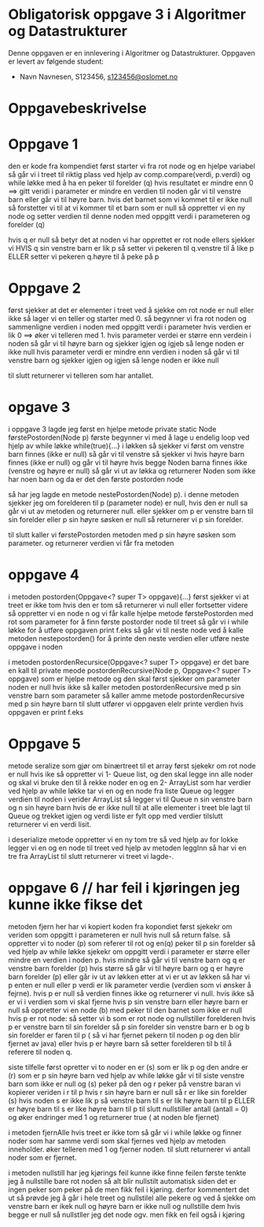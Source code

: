 # Obligatorisk oppgave 3 i Algoritmer og Datastrukturer

Denne oppgaven er en innlevering i Algoritmer og Datastrukturer. 
Oppgaven er levert av følgende student:
* Navn Navnesen, S123456, s123456@oslomet.no


# Oppgavebeskrivelse

# Oppgave 1
den er kode fra kompendiet
først starter vi fra rot node og en hjelpe variabel
så går vi i treet til riktig plass ved hjelp av comp.compare(verdi, p.verdi) og while løkke med å ha en peker til forelder (q)
hvis resultatet er mindre enn 0 ==> gitt veridi i parameter er mindre en verdien til noden går vi til venstre barn eller går vi til høyre barn. hvis det barnet som vi kommet til er ikke null så forstetter vi til at vi kommer til et barn som er null så oppretter vi en ny node og setter verdien til denne noden med oppgitt verdi i parameteren og forelder (q)

hvis q er null så betyr det at noden vi har opprettet er rot node ellers sjekker vi HVIS q sin venstre barn er lik p så setter vi pekeren til q.venstre til å like p ELLER setter vi pekeren q.høyre til å peke på p




# Oppgave 2
først sjekker at det er elementer i treet ved å sjekke om rot node er null eller ikke
så lager vi en teller og starter med 0.
så begynner vi fra rot noden og sammenligne verdien i noden med oppgitt verdi i parameter
hvis verdien er lik 0 ==> øker vi telleren med 1.
hvis parameter verdei er større enn verdein i noden så går vi til høyre barn og sjekker igjen og igjeb så lenge noden er ikke null
hvis parameter verdi er mindre enn verdien i noden så går vi til venstre barn og sjekker igjen og igjen så lenge noden er ikke null

til slutt returnerer vi telleren som har antallet.





# opgave 3
i oppgave 3 lagde jeg først en hjelpe metode private static <T> Node<T> førstePostorden(Node<T> p)
  første begynner vi med å lage u endelig loop ved hjelp av while løkke while(true){...}
  i løkken så sjekker vi først om venstre barn finnes (ikke er null) så går vi til venstre så sjekker vi hvis høyre barn finnes (ikke er null) og går vi til høyre 
  hvis begge Noden barna finnes ikke (venstre og høyre er null) så går vi ut av løkka og returnerer Noden som ikke har noen barn og da er det den første postorden node
  
  så har jeg lagde en metode nestePostorden(Node<T>) p).
  i denne metoden sjekker jeg om forelderen til p (parameter node) er null, hvis den er null sa går vi ut av metoden og returnerer null.
  eller sjekker om p er venstre barn til sin forelder eller p sin høyre søsken er null så returnerer vi p sin forelder.
  
  til slutt kaller vi førstePostorden metoden med p sin høyre søsken som parameter.
  og returnerer verdien vi får fra metoden 


  
  # oppgave 4
  i metoden postorden(Oppgave<? super T> oppgave){...} 
først sjekker vi at treet er ikke tom hvis den er tom så returnerer vi null eller fortsetter videre
så oppretter vi en node n og vi får kalle hjelpe metode førstePostorden med rot som parameter for å finn første postorder node til treet 
så går vi i while løkke for å utføre oppgaven print f.eks
så går vi til neste node ved å kalle metoden nestepostorden() for å printe den neste verdien eller utføre neste oppgave i noden 

i metoden postordenRecursice(Oppgave<? super T> oppgave)  er det bare en kall til private meode postordenRecursive(Node<T> p, Oppgave<? super T> oppgave) som er hjelpe metode og den skal
først sjekker om parameter noden er null
hvis ikke så kaller metoden postordenRecursive med p sin venstre barn som parameter så kaller amme metode postordenRecursive med p sin høyre barn
til slutt utfører vi oppgaven elelr printe verdien hvis oppgaven er print f.eks  





# Oppgave 5
metode seralize som gjør om binærtreet til et array
først sjekekr om rot node er null hvis ike  så oppretter vi 1- Queue list, og den skal legge inn alle noder og skal vi bruke den til å rekke noder en og en  2- ArrayList som har verdier 
ved hjelp av while løkke tar vi en og en node fra liste Queue og legger verdien til noden i verider ArrayList så legger vi til Queue n sin venstre barn og n sin høyre barn hvis de er ikke null 
til at alle elementer i treet ble lagt til Queue og trekket igjen og verdi liste er fylt opp med verdier
tilslutt returnerer vi en verdi lisit.

i deserialize metode oppretter vi en ny tom tre
 så ved hjelp av for lokke  legger vi en og en node til treet ved hjelp av metoden leggInn så har  vi en tre fra ArrayList 
til slutt returnerer vi treet vi lagde-.




# oppgave 6 // har feil i kjøringen jeg kunne ikke fikse det 
metoden fjern her har vi kopiert koden fra kopondiet 
først sjekekr om veriden som oppgitt i parameteren er null hvis null så return false.
så oppretter vi to noder (p) som referer til rot og en(q) peker til p sin forelder 
så ved hjelp av while løkke sjekekr om oppgitt verdi i parameter er større eller mindre en verdien i noden p.
hvis mindre så går vi til venstre barn og q er venstre barn forelder (p)
hvis større  så går vi til høyre barn og q er høyre barn forelder (p)
eller går iv ut av løkken 
etter at vi er ut av løkken så har vi p enten er null eller p verdi er lik parameter verdie (verdien som vi ønsker å fejrne).
hvis p er null så verdien finnes ikke og returnerer vi null.
hvis ikke så er vi i verdien som vi skal fjerne 
hvis p sin venstre barn eller høyre barn er null så oppretter vi en node (b) med peker til den barnet som ikke er null
hvis p er rot node:
  så setter vi b som er  rot node og nullstiller forelderen 
hvis p er venstre barn til sin forelder så
  p sin forelder sin venstre barn er b og b sin forelder er faren til p ( så vi har fjernet pekern til noden p og   den blir fjernet av java)
eller hvis p er høyre barn så setter forelderen til b til å referere til noden q.

siste tilfelle
først opretter vi to noder en er (s) som er lik p og den andre er (r) som er p sin høyre barn
ved hjelp av while løkke går vi til siste venstre barn som ikke er null og (s) peker på den og r peker på venstre baran
vi kopierer veriden i r til p
hvis r sin høyre barn er null så r er like sin forelder (s) 
hvis noden s er ikke lik p  så venstre barn til s er lik høyre barn til p ELLER er høyre barn til s er like høyre barn til p
til slutt nullstiller antall (antall = 0)
og øker endringer med 1
og returnerer true ( at noden ble fjernet)


i metoden fjernAlle
hvis treet er ikke tom  så går vi i while løkke  og finner noder som har samme verdi som skal fjernes ved hjelp av metoden inneholder.
øker telleren med 1 og fjerner noden. 
til slutt returnerer vi antall noder som er fjernet.

i metoden nullstill har jeg kjørings feil kunne ikke finne feilen 
første tenkte jeg å nullstille bare rot noden så alt blir nullstilt automatisk siden det er ingen peker som peker på de men fikk feil i kjøring. derfor kommentert det ut 
så prøvde jeg å går i hele treet og nullstilel alle pekere og ved å sjekke om venstre barn er ikek null og høyre barn er ikke null og nullstille dem hvis begge er null så nullstller jeg det node ogv. men fikk en feil også i kjøring 




